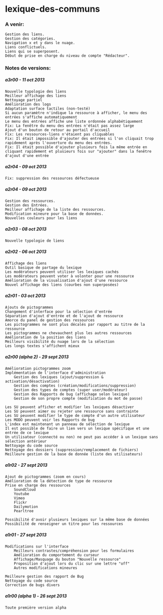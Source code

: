 lexique-des-communs
===================

<h3>A venir:</h3>

	Gestion des liens.
	Gestion des catégories.
	Navigation x et y dans le nuage.
	Liens conflictuels.
	Liens qui se superposent.
	Début de prise en charge du niveau de compte "Rédacteur".

	
<h3>Notes de versions:</h3>

<h5>a3r00 - 11 oct 2013</h5>

	Nouvelle typologie des liens
	Meilleur affichage des liens
	Nettoyage partiel
	Amélioration des logs
	Adaptation surface tactiles (non-testé)
	Si aucun paramètre n'indique la ressource à afficher, le menu des entrées s'affiche automatiquement
	Le menu des entrées affiche une liste ordonnée alphabétiquement
	Fix: La fenêtre du menu des entrées n'était pas assez large
	Ajout d'un bouton de retour au portail d'accueil
	Fix: Les ressources-liens n'étaient pas cliquables
	Fix: Il était impossible d'ajouter des entrées si l'on cliquait trop rapidement après l'ouverture du menu des entrées.
	Fix: Il était possible d'ajouter plusieurs fois la même entrée en cliquant rapidement et plusieurs fois sur "ajouter" dans la fenêtre d'ajout d'une entrée
	
<h5>a2r04 - 09 oct 2013</h5>

	Fix: suppression des ressources défectueuse

<h5>a2r04 - 09 oct 2013</h5>

	Gestion des ressources.
	Gestion des Entrées.
	Meilleur affichage de la liste des ressources.
	Modification mineure pour la base de données.
	Nouvelles couleurs pour les liens
	
<h5>a2r03 - 08 oct 2013</h5>

	Nouvelle typologie de liens

<h5>a2r02 - 06 oct 2013</h5>

	Affichage des liens
	Outil basique de partage du lexique
	Les modérateurs peuvent utiliser les lexiques cachés
	Les modérateurs peuvent voter à volonter pour une ressource
	Amélioration de la visualisation d'ajout d'une ressource
	Nouvel affichage des liens (courbes non superposées)

<h5>a2r01 - 03 oct 2013</h5>

	Ajouts de pictogrammes
	Changement d'interface pour la sélection d'entrée
	Séparation d'ajout d'entrée et de l'ajout de ressource
	Amorce du panel de gestion des ressources
	Les pictogrammes ne sont plus décalés par rapport au titre de la ressource
	Les pictogrammes ne chevauchent plus les autres ressources
	Amélioration de la position des liens
	Meilleurs visibilité du nuage lors de la sélection
	Les longs textes s'affichent mieux

<h5>a2r00 (alpha 2) - 29 sept 2013</h5>

	Amélioration pictogrammes zoom
	Implémentation de l'interface d'administration
		Gestion des lexiques (ajout/suppression & activation/désactivation)
		Gestion des comptes (création/modifications/suppression)
		Gestion des types de comptes (super user/modérateur)
		Gestion des Rapports de bug (affichage selon lexique)
		Gestion de son propre compte (modification du mot de passe)
	
	Les SU peuvent afficher et modifier les lexiques désactiver
	Les SU peuvent aimer ou rejeter une ressource sans contrainte
	Les SU peuvent modifier le type de compte d'un autre utilisateur
	Les MODO peuvent voir les Rapports de bug
	L'index est maintenant un panneau de sélection de lexique
	Il est possible de faire un lien vers un lexique spécifique et une entrée de ce lexique
	Un utilisateur (connecté ou non) ne peut pas accéder à un lexique sans sélection antérieur
	Nettoyage du code source
	Nettoyage des dossiers (suppression/remplacement de fichiers)
	Meilleure gestion de la base de donnée (liste des utilisateurs)

<h5>a1r02 - 27 sept 2013</h5>

	Ajout de pictogrammes (zoom en cours)
	Amélioration de la détection de type de ressource
	Prise en charge des ressources
		SoundCloud
		Youtube
		Vimeo
		Flickr
		Dailymotion
		Pearltree
		
	Possibilité d'avoir plusieurs lexiques sur la même base de données
	Possibilité de renseigner un titre pour les ressources
	

<h5>a1r01 - 27 sept 2013</h5>

	Modifications sur l'interface
		Meilleurs contrastes/compréhension pour les formulaires
		Amélioration du comportement du curseur
		Affichage/Masquage du bouton "Nouvelle ressource"
		Proposition d'ajout lors du clic sur une lettre "off"
		Autres modifications mineures
		
	Meilleure gestion des rapport de Bug
	Nettoyage du code source
	Correction de bugs divers

<h5>a1r00 (alpha 1) - 26 sept 2013</h5>

	Toute première version alpha
